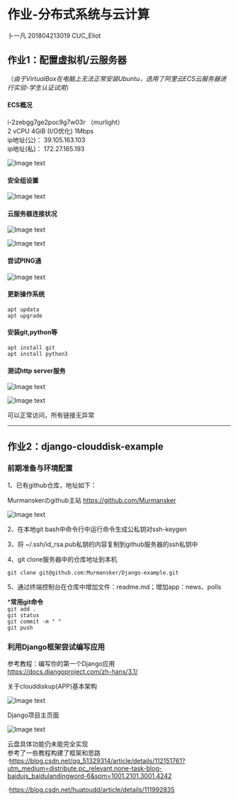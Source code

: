 # 作业-分布式系统与云计算  
   
卜一凡    201804213019        CUC_Eliot
  
## 作业1：配置虚拟机/云服务器
  
（*由于VirtualBox在电脑上无法正常安装Ubuntu，选用了阿里云ECS云服务器进行实验-学生认证试用*）  
  
#### ECS概况
  
i-2zebgg7ge2poc9g7w03r    （murlight）  
2  vCPU    4GiB (I/O优化)     1Mbps   
ip地址(公)：  39.105.163.103  
ip地址(私)：  172.27.165.193  
  
![Image text](https://github.com/Murmansker/Django-example/blob/master/image-homework/ECS-1.jpg)  
  
  
#### 安全组设置
  
![Image text](https://github.com/Murmansker/Django-example/blob/master/image-homework/ECS-2.jpg)  
  
  
#### 云服务器连接状况
  
![Image text](https://github.com/Murmansker/Django-example/blob/master/image-homework/ECS-3.jpg)  
  
![Image text](https://github.com/Murmansker/Django-example/blob/master/image-homework/ECS-4.jpg)  
  
  
#### 尝试PING通
  
![Image text](https://github.com/Murmansker/Django-example/blob/master/image-homework/ECS-5.jpg)  
  
  
#### 更新操作系统
  
    apt updata  
    apt upgrade  
  
#### 安装git,python等
  
    apt install git  
    apt install python3  

#### 测试http server服务  
  
![Image text](https://github.com/Murmansker/Django-example/blob/master/image-homework/ECS-6.jpg)  
  
![Image text](https://github.com/Murmansker/Django-example/blob/master/image-homework/ECS-7.jpg)  
  
可以正常访问，所有链接无异常  
  
  -------------------------------------------------------------------
  
  
## 作业2：django-clouddisk-example
  
### 前期准备与环境配置
  
1、已有github仓库，地址如下：  
  
Murmanskerのgithub主站 https://github.com/Murmansker 
  
![Image text](https://github.com/Murmansker/Django-example/blob/master/image-homework/CD-1.jpg)  
  
2、在本地git bash中命令行中运行命令生成公私钥对ssh-keygen  
  
3、将 ~/.ssh/id_rsa.pub私钥的内容复制到github服务器的ssh私钥中  
  
4、git clone服务器中的仓库地址到本机  
  
    git clone git@github.com:Murmansker/Django-example.git  
  
5、通过终端控制台在仓库中增加文件：readme.md；增加app：news、polls  
  
***常用git命令**    
`git add .`  
`git status`  
`git commit -m " "`  
`git push`   

### 利用Django框架尝试编写应用
  
参考教程：编写你的第一个Django应用  
https://docs.djangoproject.com/zh-hans/3.1/
  
关于clouddiskup(APP)基本架构  
  
![Image text](https://github.com/Murmansker/Django-example/blob/master/image-homework/CD-2.jpg)  
  
Django项目主页面  
  
![Image text](https://github.com/Murmansker/Django-example/blob/master/image-homework/CD-3.jpg)

云盘具体功能仍未能完全实现  
参考了一些教程构建了框架和思路  
·https://blog.csdn.net/qq_51329314/article/details/112151761?utm_medium=distribute.pc_relevant.none-task-blog-baidujs_baidulandingword-6&spm=1001.2101.3001.4242  

·https://blog.csdn.net/huatoudd/article/details/111992835  

